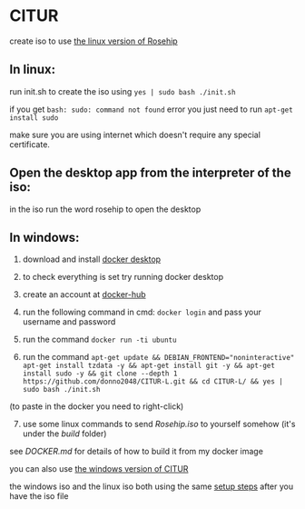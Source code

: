 # CITUR
create iso to use [the linux version of Rosehip](https://github.com/donno2048/Rosehip-L)

## In linux:
run init.sh to create the iso using `yes | sudo bash ./init.sh`

if you get `bash: sudo: command not found` error you just need to run `apt-get install sudo`

make sure you are using internet which doesn't require any special certificate.

## Open the desktop app from the interpreter of the iso:
in the iso run the word rosehip to open the desktop

## In windows:

1. download and install [docker desktop](https://download.docker.com/win/stable/Docker%20Desktop%20Installer.exe)

2. to check everything is set try running docker desktop

3. create an account at [docker-hub](https://hub.docker.com/signup)

4. run the following command in cmd: `docker login` and pass your username and password

5. run the command `docker run -ti ubuntu`

6. run the command `apt-get update && DEBIAN_FRONTEND="noninteractive" apt-get install tzdata -y && apt-get install git -y && apt-get install sudo -y && git clone --depth 1 https://github.com/donno2048/CITUR-L.git && cd CITUR-L/ && yes | sudo bash ./init.sh`

(to paste in the docker you need to right-click)

7. use some linux commands to send _Rosehip.iso_ to yourself somehow (it's under the _build_ folder)

see _DOCKER.md_ for details of how to build it from my docker image

you can also use [the windows version of CITUR](https://github.com/donno2048/CITUR)

the windows iso and the linux iso both using the same [setup steps](https://gist.github.com/donno2048/2fb40cc45e742a03feddb957896bfdb6) after you have the iso file

